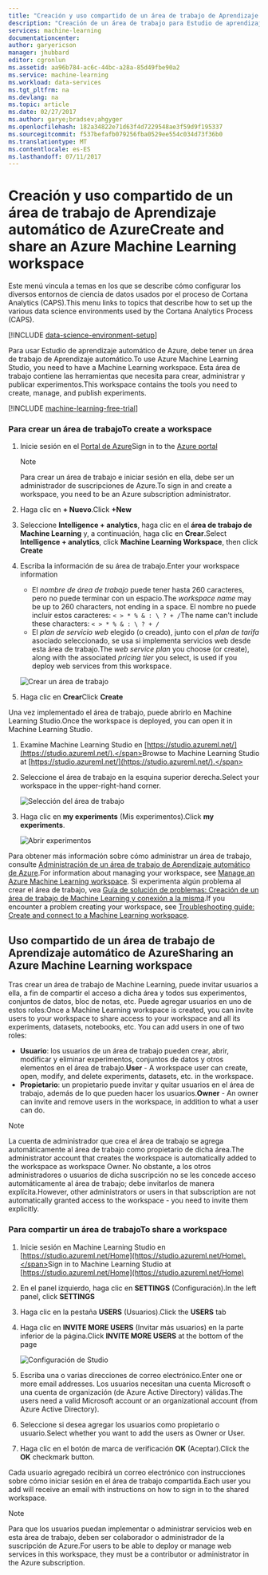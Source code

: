 ```yaml
---
title: "Creación y uso compartido de un área de trabajo de Aprendizaje automático de Azure | Microsoft Docs"
description: "Creación de un área de trabajo para Estudio de aprendizaje automático de Azure"
services: machine-learning
documentationcenter: 
author: garyericson
manager: jhubbard
editor: cgronlun
ms.assetid: aa96b784-ac6c-44bc-a28a-85d49fbe90a2
ms.service: machine-learning
ms.workload: data-services
ms.tgt_pltfrm: na
ms.devlang: na
ms.topic: article
ms.date: 02/27/2017
ms.author: garye;bradsev;ahgyger
ms.openlocfilehash: 182a34822e71d63f4d7229548ae3f59d9f195337
ms.sourcegitcommit: f537befafb079256fba0529ee554c034d73f36b0
ms.translationtype: MT
ms.contentlocale: es-ES
ms.lasthandoff: 07/11/2017
---
```

# <a name="create-and-share-an-azure-machine-learning-workspace"></a><span data-ttu-id="b64f6-103">Creación y uso compartido de un área de trabajo de Aprendizaje automático de Azure</span><span class="sxs-lookup"><span data-stu-id="b64f6-103">Create and share an Azure Machine Learning workspace</span></span>
<span data-ttu-id="b64f6-104">Este menú vincula a temas en los que se describe cómo configurar los diversos entornos de ciencia de datos usados por el proceso de Cortana Analytics (CAPS).</span><span class="sxs-lookup"><span data-stu-id="b64f6-104">This menu links to topics that describe how to set up the various data science environments used by the Cortana Analytics Process (CAPS).</span></span>

[!INCLUDE [data-science-environment-setup](../../includes/cap-setup-environments.md)]

<span data-ttu-id="b64f6-105">Para usar Estudio de aprendizaje automático de Azure, debe tener un área de trabajo de Aprendizaje automático.</span><span class="sxs-lookup"><span data-stu-id="b64f6-105">To use Azure Machine Learning Studio, you need to have a Machine Learning workspace.</span></span> <span data-ttu-id="b64f6-106">Esta área de trabajo contiene las herramientas que necesita para crear, administrar y publicar experimentos.</span><span class="sxs-lookup"><span data-stu-id="b64f6-106">This workspace contains the tools you need to create, manage, and publish experiments.</span></span>

[!INCLUDE [machine-learning-free-trial](../../includes/machine-learning-free-trial.md)]

### <a name="to-create-a-workspace"></a><span data-ttu-id="b64f6-107">Para crear un área de trabajo</span><span class="sxs-lookup"><span data-stu-id="b64f6-107">To create a workspace</span></span>
1. <span data-ttu-id="b64f6-108">Inicie sesión en el [Portal de Azure](https://portal.azure.com/)</span><span class="sxs-lookup"><span data-stu-id="b64f6-108">Sign in to the [Azure portal](https://portal.azure.com/)</span></span>

    > [!NOTE]
    > <span data-ttu-id="b64f6-109">Para crear un área de trabajo e iniciar sesión en ella, debe ser un administrador de suscripciones de Azure.</span><span class="sxs-lookup"><span data-stu-id="b64f6-109">To sign in and create a workspace, you need to be an Azure subscription administrator.</span></span> 
    >
    > 

2. <span data-ttu-id="b64f6-110">Haga clic en **+ Nuevo**.</span><span class="sxs-lookup"><span data-stu-id="b64f6-110">Click **+New**</span></span>

3. <span data-ttu-id="b64f6-111">Seleccione **Intelligence + analytics**, haga clic en el **área de trabajo de Machine Learning** y, a continuación, haga clic en **Crear**.</span><span class="sxs-lookup"><span data-stu-id="b64f6-111">Select **Intelligence + analytics**, click **Machine Learning Workspace**, then click **Create**</span></span>

4. <span data-ttu-id="b64f6-112">Escriba la información de su área de trabajo.</span><span class="sxs-lookup"><span data-stu-id="b64f6-112">Enter your workspace information</span></span>

    - <span data-ttu-id="b64f6-113">El *nombre de área de trabajo* puede tener hasta 260 caracteres, pero no puede terminar con un espacio.</span><span class="sxs-lookup"><span data-stu-id="b64f6-113">The *workspace name* may be up to 260 characters, not ending in a space.</span></span> <span data-ttu-id="b64f6-114">El nombre no puede incluir estos caracteres: `< > * % & : \ ? + /`</span><span class="sxs-lookup"><span data-stu-id="b64f6-114">The name can't include these characters: `< > * % & : \ ? + /`</span></span>
    - <span data-ttu-id="b64f6-115">El *plan de servicio web* elegido (o creado), junto con el *plan de tarifa* asociado seleccionado, se usa si implementa servicios web desde esta área de trabajo.</span><span class="sxs-lookup"><span data-stu-id="b64f6-115">The *web service plan* you choose (or create), along with the associated *pricing tier* you select, is used if you deploy web services from this workspace.</span></span>

    ![Crear un área de trabajo](media/machine-learning-create-workspace/create-new-workspace.png)

5. <span data-ttu-id="b64f6-117">Haga clic en **Crear**</span><span class="sxs-lookup"><span data-stu-id="b64f6-117">Click **Create**</span></span>

<span data-ttu-id="b64f6-118">Una vez implementado el área de trabajo, puede abrirlo en Machine Learning Studio.</span><span class="sxs-lookup"><span data-stu-id="b64f6-118">Once the workspace is deployed, you can open it in Machine Learning Studio.</span></span>

1. <span data-ttu-id="b64f6-119">Examine Machine Learning Studio en [https://studio.azureml.net/](https://studio.azureml.net/).</span><span class="sxs-lookup"><span data-stu-id="b64f6-119">Browse to Machine Learning Studio at [https://studio.azureml.net/](https://studio.azureml.net/).</span></span>

2. <span data-ttu-id="b64f6-120">Seleccione el área de trabajo en la esquina superior derecha.</span><span class="sxs-lookup"><span data-stu-id="b64f6-120">Select your workspace in the upper-right-hand corner.</span></span>

    ![Selección del área de trabajo](media/machine-learning-create-workspace/open-workspace.png)

3. <span data-ttu-id="b64f6-122">Haga clic en **my experiments** (Mis experimentos).</span><span class="sxs-lookup"><span data-stu-id="b64f6-122">Click **my experiments**.</span></span>

    ![Abrir experimentos](media/machine-learning-create-workspace/my-experiments.png)

<span data-ttu-id="b64f6-124">Para obtener más información sobre cómo administrar un área de trabajo, consulte [Administración de un área de trabajo de Aprendizaje automático de Azure](machine-learning-manage-workspace.md).</span><span class="sxs-lookup"><span data-stu-id="b64f6-124">For information about managing your workspace, see [Manage an Azure Machine Learning workspace](machine-learning-manage-workspace.md).</span></span>
<span data-ttu-id="b64f6-125">Si experimenta algún problema al crear el área de trabajo, vea [Guía de solución de problemas: Creación de un área de trabajo de Machine Learning y conexión a la misma](machine-learning-troubleshooting-creating-ml-workspace.md).</span><span class="sxs-lookup"><span data-stu-id="b64f6-125">If you encounter a problem creating your workspace, see [Troubleshooting guide: Create and connect to a Machine Learning workspace](machine-learning-troubleshooting-creating-ml-workspace.md).</span></span>


## <a name="sharing-an-azure-machine-learning-workspace"></a><span data-ttu-id="b64f6-126">Uso compartido de un área de trabajo de Aprendizaje automático de Azure</span><span class="sxs-lookup"><span data-stu-id="b64f6-126">Sharing an Azure Machine Learning workspace</span></span>
<span data-ttu-id="b64f6-127">Tras crear un área de trabajo de Machine Learning, puede invitar usuarios a ella, a fin de compartir el acceso a dicha área y todos sus experimentos, conjuntos de datos, bloc de notas, etc. Puede agregar usuarios en uno de estos roles:</span><span class="sxs-lookup"><span data-stu-id="b64f6-127">Once a Machine Learning workspace is created, you can invite users to your workspace to share access to your workspace and all its experiments, datasets, notebooks, etc. You can add users in one of two roles:</span></span>

* <span data-ttu-id="b64f6-128">**Usuario**: los usuarios de un área de trabajo pueden crear, abrir, modificar y eliminar experimentos, conjuntos de datos y otros elementos en el área de trabajo.</span><span class="sxs-lookup"><span data-stu-id="b64f6-128">**User** - A workspace user can create, open, modify, and delete experiments, datasets, etc. in the workspace.</span></span>
* <span data-ttu-id="b64f6-129">**Propietario**: un propietario puede invitar y quitar usuarios en el área de trabajo, además de lo que pueden hacer los usuarios.</span><span class="sxs-lookup"><span data-stu-id="b64f6-129">**Owner** - An owner can invite and remove users in the workspace, in addition to what a user can do.</span></span>

> [!NOTE]
> <span data-ttu-id="b64f6-130">La cuenta de administrador que crea el área de trabajo se agrega automáticamente al área de trabajo como propietario de dicha área.</span><span class="sxs-lookup"><span data-stu-id="b64f6-130">The administrator account that creates the workspace is automatically added to the workspace as workspace Owner.</span></span> <span data-ttu-id="b64f6-131">No obstante, a los otros administradores o usuarios de dicha suscripción no se les concede acceso automáticamente al área de trabajo; debe invitarlos de manera explícita.</span><span class="sxs-lookup"><span data-stu-id="b64f6-131">However, other administrators or users in that subscription are not automatically granted access to the workspace - you need to invite them explicitly.</span></span>
> 
> 

### <a name="to-share-a-workspace"></a><span data-ttu-id="b64f6-132">Para compartir un área de trabajo</span><span class="sxs-lookup"><span data-stu-id="b64f6-132">To share a workspace</span></span>

1. <span data-ttu-id="b64f6-133">Inicie sesión en Machine Learning Studio en [https://studio.azureml.net/Home](https://studio.azureml.net/Home).</span><span class="sxs-lookup"><span data-stu-id="b64f6-133">Sign in to Machine Learning Studio at [https://studio.azureml.net/Home](https://studio.azureml.net/Home)</span></span>

2. <span data-ttu-id="b64f6-134">En el panel izquierdo, haga clic en **SETTINGS** (Configuración).</span><span class="sxs-lookup"><span data-stu-id="b64f6-134">In the left panel, click **SETTINGS**</span></span>

3. <span data-ttu-id="b64f6-135">Haga clic en la pestaña **USERS** (Usuarios).</span><span class="sxs-lookup"><span data-stu-id="b64f6-135">Click the **USERS** tab</span></span>

4. <span data-ttu-id="b64f6-136">Haga clic en **INVITE MORE USERS** (Invitar más usuarios) en la parte inferior de la página.</span><span class="sxs-lookup"><span data-stu-id="b64f6-136">Click **INVITE MORE USERS** at the bottom of the page</span></span>

    ![Configuración de Studio](media/machine-learning-create-workspace/settings.png)

5. <span data-ttu-id="b64f6-138">Escriba una o varias direcciones de correo electrónico.</span><span class="sxs-lookup"><span data-stu-id="b64f6-138">Enter one or more email addresses.</span></span> <span data-ttu-id="b64f6-139">Los usuarios necesitan una cuenta Microsoft o una cuenta de organización (de Azure Active Directory) válidas.</span><span class="sxs-lookup"><span data-stu-id="b64f6-139">The users need a valid Microsoft account or an organizational account (from Azure Active Directory).</span></span>

6. <span data-ttu-id="b64f6-140">Seleccione si desea agregar los usuarios como propietario o usuario.</span><span class="sxs-lookup"><span data-stu-id="b64f6-140">Select whether you want to add the users as Owner or User.</span></span>

7. <span data-ttu-id="b64f6-141">Haga clic en el botón de marca de verificación **OK** (Aceptar).</span><span class="sxs-lookup"><span data-stu-id="b64f6-141">Click the **OK** checkmark button.</span></span>

<span data-ttu-id="b64f6-142">Cada usuario agregado recibirá un correo electrónico con instrucciones sobre cómo iniciar sesión en el área de trabajo compartida.</span><span class="sxs-lookup"><span data-stu-id="b64f6-142">Each user you add will receive an email with instructions on how to sign in to the shared workspace.</span></span>

> [!NOTE]
> <span data-ttu-id="b64f6-143">Para que los usuarios puedan implementar o administrar servicios web en esta área de trabajo, deben ser colaborador o administrador de la suscripción de Azure.</span><span class="sxs-lookup"><span data-stu-id="b64f6-143">For users to be able to deploy or manage web services in this workspace, they must be a contributor or administrator in the Azure subscription.</span></span> 



